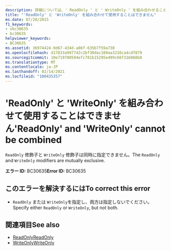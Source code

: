 ```yaml
---
description: 詳細については、' ReadOnly ' と ' WriteOnly ' を組み合わせることはできません
title: "'ReadOnly' と 'WriteOnly' を組み合わせて使用することはできません"
ms.date: 07/20/2015
f1_keywords:
- vbc30635
- bc30635
helpviewer_keywords:
- BC30635
ms.assetid: 36974424-9d67-434d-a86f-635b7f59a730
ms.openlocfilehash: d17833a997742c2bf30dac189aa3216ca4cdf879
ms.sourcegitcommit: 10e719780594efc781b15295e499c66f316068b8
ms.translationtype: MT
ms.contentlocale: ja-JP
ms.lasthandoff: 02/14/2021
ms.locfileid: "100435357"
---
```

# <a name="readonly-and-writeonly-cannot-be-combined"></a><span data-ttu-id="96e90-103">'ReadOnly' と 'WriteOnly' を組み合わせて使用することはできません</span><span class="sxs-lookup"><span data-stu-id="96e90-103">'ReadOnly' and 'WriteOnly' cannot be combined</span></span>

<span data-ttu-id="96e90-104">`ReadOnly` 修飾子と `WriteOnly` 修飾子は同時に指定できません。</span><span class="sxs-lookup"><span data-stu-id="96e90-104">The `ReadOnly` and `WriteOnly` modifiers are mutually exclusive.</span></span>  
  
 <span data-ttu-id="96e90-105">**エラー ID:** BC30635</span><span class="sxs-lookup"><span data-stu-id="96e90-105">**Error ID:** BC30635</span></span>  
  
## <a name="to-correct-this-error"></a><span data-ttu-id="96e90-106">このエラーを解決するには</span><span class="sxs-lookup"><span data-stu-id="96e90-106">To correct this error</span></span>  
  
- <span data-ttu-id="96e90-107">`ReadOnly` または `WriteOnly`を指定し、両方は指定しないでください。</span><span class="sxs-lookup"><span data-stu-id="96e90-107">Specify either `ReadOnly` or `WriteOnly`, but not both.</span></span>  
  
## <a name="see-also"></a><span data-ttu-id="96e90-108">関連項目</span><span class="sxs-lookup"><span data-stu-id="96e90-108">See also</span></span>

- [<span data-ttu-id="96e90-109">ReadOnly</span><span class="sxs-lookup"><span data-stu-id="96e90-109">ReadOnly</span></span>](../language-reference/modifiers/readonly.md)
- [<span data-ttu-id="96e90-110">WriteOnly</span><span class="sxs-lookup"><span data-stu-id="96e90-110">WriteOnly</span></span>](../language-reference/modifiers/writeonly.md)
